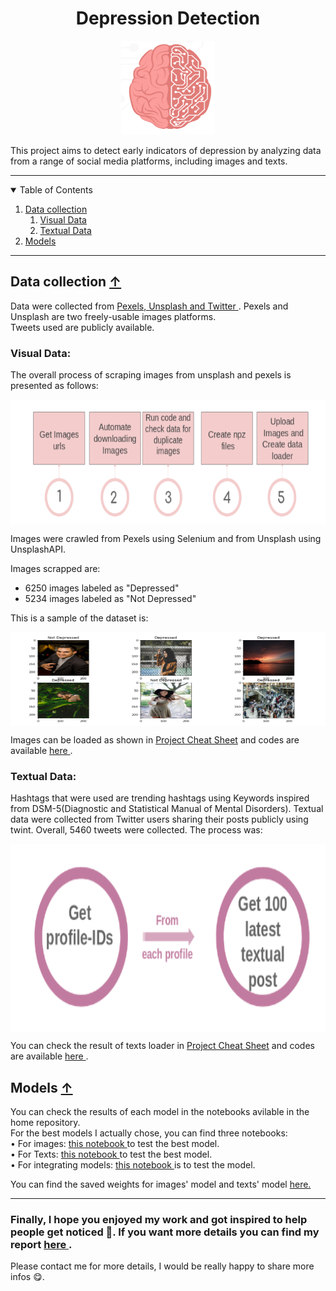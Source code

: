 <div align="center">
 <h1 align="center"> Depression Detection</h1>

 <img src="Screenshots/brain.png" alt="Logo-brain" width="150" height="150">
  
</div>

This project aims to detect early indicators of depression by analyzing data from a range of social media platforms, including images and texts. 

---

<!-- List of table of contents -->
<details open="open">
  <summary name="tbc"> Table of Contents</summary>

  <ol>
    <li> <a href="#data-collection--">Data collection </a> 
       <ol>
          <li> <a href="#visual-data">Visual Data</a> </li>
          <li> <a href="#textual-data">Textual Data</a> </li>
     </ol>
    </li>
    <li> <a href="#models">Models</a> </li>


  </ol>
</details>
 

---

## Data collection <a href="#top">&#8593; </a>
Data were collected from <a href="https://www.pexels.com/"> Pexels, </a> <a href="https://unsplash.com/"> Unsplash and </a> <a href="https://twitter.com/?lang=ang"> Twitter </a>.
Pexels and Unsplash are two freely-usable images platforms. <br>Tweets used are publicly available. 
### Visual Data: 
The overall process of scraping images from unsplash and pexels is presented as follows:
<div> <img src="Screenshots/crawl_images.PNG" alt="Image sample" width="900" height="200" align="center"> </div>

Images were crawled from Pexels using Selenium and from Unsplash using UnsplashAPI.  

Images scrapped are: 
<ul>
           <li> 6250 images labeled as "Depressed" </li>
           <li> 5234 images labeled as "Not Depressed" </li>
</ul>

This is a sample of the dataset is: 
<div> <img src="Screenshots/ImageSample.png" alt="Image sample" width="600" height="150" align="center"> </div>
  
Images can be loaded as shown in <a href="Project Cheat Sheet.ipynb"> Project Cheat Sheet</a> and codes are available <a href="https://github.com/BouzidiImen/Social_media_Prediction_depression/tree/main/Scripts/Images_functions"> here <a>.
### Textual Data: 

Hashtags that were used are trending hashtags using Keywords inspired from DSM-5(Diagnostic and Statistical Manual of Mental Disorders). 
Textual data were collected from Twitter users sharing their posts publicly using twint. 
Overall, 5460 tweets were collected.
The process was: 
 <div> <img src="Screenshots/crawl_texts.PNG" alt="Image sample" width="800" height="300" align="center"> </div>
 
You can check the result of texts loader in <a href="Project Cheat Sheet.ipynb"> Project Cheat Sheet</a> and codes are available <a href="https://github.com/BouzidiImen/Social_media_Prediction_depression/tree/main/Scripts/Twitter_Crawler"> here <a>.


## Models <a href="#top">&#8593; </a>

You can check the results of each model in the notebooks avilable in the home repository. <br>
For the best models I actually chose, you can find three notebooks: <br> 
• For images: <a href="https://github.com/BouzidiImen/Social_media_Prediction_depression/blob/main/Test_Best_Model.ipynb">this notebook </a> to test the best model.  <br> 
• For Texts:  <a href="https://github.com/BouzidiImen/Social_media_Prediction_depression/blob/main/Testing_models.ipynb">this notebook </a> to test the best model.  <br> 
• For integrating models: <a href="https://github.com/BouzidiImen/Social_media_Prediction_depression/blob/main/Integrating_Models.ipynb">this notebook </a> is to test the model.  <br> 

You can find the saved weights for images' model and texts' model <a href="https://drive.google.com/drive/folders/1R2nh2mDIhL1Z99O9XHPefwaaCNrKvFan?fbclid=IwAR1b-ZcUq7A9Xb8uV9Tv6m4ailydNWp6Pj3sr4SZ-Qm62U4tFPuVBoA_RvA">here. </a>


---

### Finally, I hope you enjoyed my work and got inspired to help people get noticed :monocle_face:. If you want more details you can find my report <a href="https://github.com/BouzidiImen/Social_media_Prediction_depression/blob/main/Report.pdf">  here </a> . 

Please contact me for more details, I would be really happy to share more infos :yum:. 


